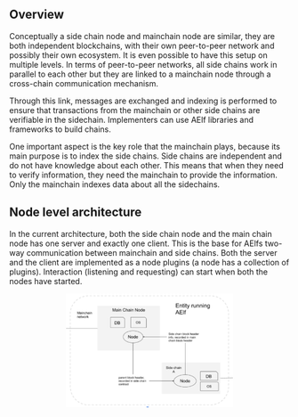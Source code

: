 ## Overview

Conceptually a side chain node and mainchain node are similar, they are both independent blockchains, with their own peer-to-peer network and possibly their own ecosystem. It is even possible to have this setup on multiple levels. In terms of peer-to-peer networks, all side chains work in parallel to each other but they are linked to a mainchain node through a cross-chain communication mechanism.

Through this link, messages are exchanged and indexing is performed to ensure that transactions from the mainchain or other side chains are verifiable in the sidechain. Implementers can use AElf libraries and frameworks to build chains.

One important aspect is the key role that the mainchain plays, because its main purpose is to index the side chains. Side chains are independent and do not have knowledge about each other. This means that when they need to verify information, they need the mainchain to provide the information. Only the mainchain indexes data about all the sidechains.

## Node level architecture

In the current architecture, both the side chain node and the main chain node has one server and exactly one client. This is the base for AElfs two-way communication between mainchain and side chains. Both the server and the client are implemented as a node plugins (a node has a collection of plugins). Interaction (listening and requesting) can start when both the nodes have started.

<p align="center">
    <img src="archi-topology.png" width="300" align="center" >
</p>


